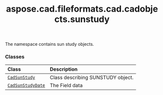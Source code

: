 ﻿---
title: aspose.cad.fileformats.cad.cadobjects.sunstudy
second_title: Aspose.CAD for Python via .NET API References
description: 
type: docs
weight: 10
url: /python-net/aspose.cad.fileformats.cad.cadobjects.sunstudy/
is_root: false
---

The namespace contains sun study objects.

### Classes
| Class | Description |
| :- | :- |
| [`CadSunStudy`](/cad/python-net/aspose.cad.fileformats.cad.cadobjects.sunstudy/cadsunstudy) | Class describing SUNSTUDY object. |
| [`CadSunStudyDate`](/cad/python-net/aspose.cad.fileformats.cad.cadobjects.sunstudy/cadsunstudydate) | The Field data |


